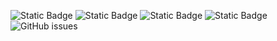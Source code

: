 ![Static Badge](https://img.shields.io/badge/blacklists-61-000000) ![Static Badge](https://img.shields.io/badge/blacklisted-2999506-cc0000) ![Static Badge](https://img.shields.io/badge/whitelisted-2254-00CC00) ![Static Badge](https://img.shields.io/badge/streaming_blacklist-28107-000000) ![GitHub issues](https://img.shields.io/github/issues/fabriziosalmi/blacklists)
